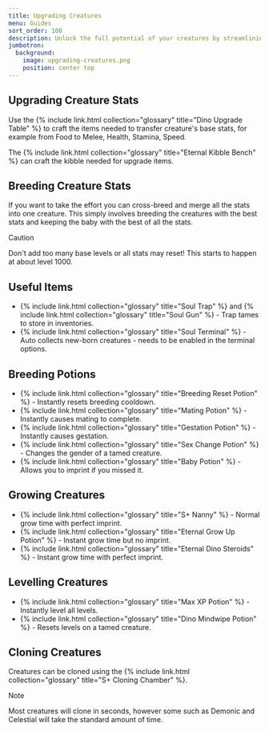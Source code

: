 ```yaml
---
title: Upgrading Creatures
menu: Guides
sort_order: 100
description: Unlock the full potential of your creatures by streamlining and simplifying breeding tasks through stat upgrades and potions.
jumbotron:
  background:
    image: upgrading-creatures.png
    position: center top
---
```


## Upgrading Creature Stats

Use the {% include link.html collection="glossary" title="Dino Upgrade Table" %} to craft the items needed to transfer creature's base stats, for example from Food to Melee, Health, Stamina, Speed.

The {% include link.html collection="glossary" title="Eternal Kibble Bench" %} can craft the kibble needed for upgrade items.

## Breeding Creature Stats

If you want to take the effort you can cross-breed and merge all the stats into one creature. This simply involves breeding the creatures with the best stats and keeping the baby with the best of all the stats.

<div class="markdown-alert markdown-alert-caution">
<p class="markdown-alert-title">Caution</p>
<p>Don't add too many base levels or all stats may reset!  This starts to happen at about level 1000.</p>
</div>

## Useful Items

- {% include link.html collection="glossary" title="Soul Trap" %} and {% include link.html collection="glossary" title="Soul Gun" %} - Trap tames to store in inventories.
- {% include link.html collection="glossary" title="Soul Terminal" %} - Auto collects new-born creatures - needs to be enabled in the terminal options.

## Breeding Potions

- {% include link.html collection="glossary" title="Breeding Reset Potion" %} - Instantly resets breeding cooldown.
- {% include link.html collection="glossary" title="Mating Potion" %} - Instantly causes mating to complete.
- {% include link.html collection="glossary" title="Gestation Potion" %} - Instantly causes gestation.
- {% include link.html collection="glossary" title="Sex Change Potion" %} - Changes the gender of a tamed creature.
- {% include link.html collection="glossary" title="Baby Potion" %} - Allows you to imprint if you missed it.

## Growing Creatures

- {% include link.html collection="glossary" title="S+ Nanny" %} - Normal grow time with perfect imprint.
- {% include link.html collection="glossary" title="Eternal Grow Up Potion" %} - Instant grow time but no imprint.
- {% include link.html collection="glossary" title="Eternal Dino Steroids" %} - Instant grow time with perfect imprint.

## Levelling Creatures

- {% include link.html collection="glossary" title="Max XP Potion" %} - Instantly level all levels.
- {% include link.html collection="glossary" title="Dino Mindwipe Potion" %} - Resets levels on a tamed creature.

## Cloning Creatures

Creatures can be cloned using the {% include link.html collection="glossary" title="S+ Cloning Chamber" %}.  

<div class="markdown-alert markdown-alert-note">
<p class="markdown-alert-title">Note</p>
<p>Most creatures will clone in seconds, however some such as Demonic and Celestial will take the standard amount of time.</p>
</div>

